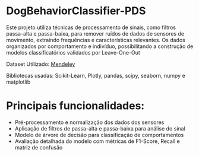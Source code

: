# DogBehaviorClassifier-PDS
Este projeto utiliza técnicas de processamento de sinais, como filtros passa-alta e passa-baixa, para remover ruídos de dados de sensores de movimento, extraindo frequências e características relevantes. Os dados organizados por comportamento e indivíduo, possibilitando a construção de modelos classificatórios validados por Leave-One-Out

Dataset Utilizado: [Mendeley](https://data.mendeley.com/datasets/vxhx934tbn/2)

Bibliotecas usadas: Scikit-Learn, Plotly, pandas, scipy, seaborn, numpy e matplotlib

# Principais funcionalidades:

- Pré-processamento e normalização dos dados dos sensores
- Aplicação de filtros de passa-alta e passa-baixa para análise do sinal
- Modelo de árvore de decisão para classificação de comportamentos
- Avaliação detalhada do modelo com métricas de F1-Score, Recall e matriz de confusão
